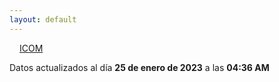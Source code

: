 ```yaml
---
layout: default
---
```

<a href="planes/ICOM/" style="padding: 1rem;">ICOM</a>
<p class_="text-center text-muted">Datos actualizados al día <b>25 de enero de 2023</b> a las <b>04:36 AM</b></p>